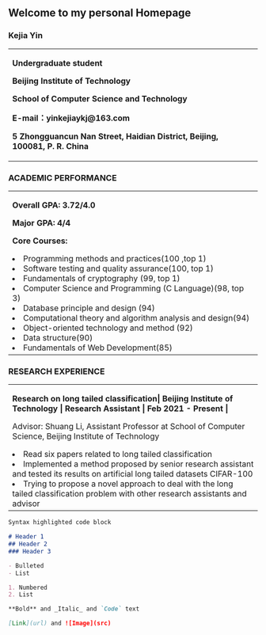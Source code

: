 ## Welcome to my personal Homepage

### Kejia Yin

<table border="0">
  <tr>
    <td width="100%">
      <p><b>Undergraduate student</b></p>
      <p><b>Beijing Institute of Technology</b></p>
      <p><b>School of Computer Science and Technology</b></p>
      <p><b>E-mail：yinkejiaykj@163.com</b></p>
      <p><b>5 Zhongguancun Nan Street, Haidian District, Beijing, 100081, P. R. China</b></p>
    </td>
    <td width="0%">
      <p><i></i></p>
    </td>
  </tr>
</table>

### ACADEMIC PERFORMANCE

<table border="0">
  <tr>
    <td width="75%">
      <p><b>Overall GPA: 3.72/4.0</b></p>
      <p><b>Major GPA: 4/4</b></p>
      <p><b>Core Courses: </b></p>
      <ui>
        <li>Programming methods and practices(100 ,top 1)</li>
        <li>Software testing and quality assurance(100, top 1)</li>
        <li>Fundamentals of cryptography (99, top 1)</li>
        <li>Computer Science and Programming (C Language)(98, top 3)</li> 
        <li>Database principle and design (94)</li>
        <li>Computational theory and algorithm analysis and design(94)</li>
        <li>Object-oriented technology and method (92)</li>
        <li>Data structure(90)</li> 
        <li>Fundamentals of Web Development(85)</li>
       </ui>
     </td>
  </tr>
</table>

  
 
### RESEARCH EXPERIENCE

<table border="0">
  <tr>
    <td width="75%">
      <p><b>Research on long tailed classification| Beijing Institute of Technology | Research Assistant | Feb 2021 - Present |</b></p>
      <p>Advisor: Shuang Li, Assistant Professor at School of Computer Science, Beijing Institute of Technology</p>
      <ui>
        <li>Read six papers related to long tailed classification</li>
        <li>Implemented a method proposed by senior research assistant and tested its results on artificial long tailed datasets CIFAR-100</li>
        <li>Trying to propose a novel approach to deal with the long tailed classification problem with other research assistants and advisor</li>
      </ui>
    </td>
  </tr>
</table>


```markdown
Syntax highlighted code block

# Header 1
## Header 2
### Header 3

- Bulleted
- List

1. Numbered
2. List

**Bold** and _Italic_ and `Code` text

[Link](url) and ![Image](src)
```

